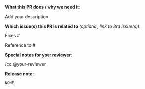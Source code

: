 <!--  Thanks for sending a pull request! See below for tips! -->

**What this PR does / why we need it**:

Add your description

**Which issue(s) this PR is related to** *(optional, link to 3rd issue(s))*:

Fixes #

Reference to #
<!-- 填在 Fixes，PR 合并就会关 issue。填在 Reference to 会关联 issue，不会联动关闭，caicloud/quality 请用这个。-->

**Special notes for your reviewer**:

/cc @your-reviewer

<!-- Please answer the following questions during the code freeze, and delete this line.
**Code freeze questions**

1. What causes this PR to not be merged before code freeze?
2. Why this PR is absolutely necessary for this version? Paste a screenshot of smoke testing docs if you could.
3. What's the effects after merging it?
4. Is there anyway we can skip this to not affect the overall process?
-->

**Release note**:
<!--  Write your release note:
1. Enter your extended release note in the below block. If the PR requires additional action from users switching to the new release, include the string "action required".
2. If no release note is required, just write "NONE".
-->

```release-note
NONE
```

<!--  Thanks for sending a pull request! Here are some tips:

1. https://github.com/caicloud/engineering/blob/master/docs/review_conventions.md  <-- what is the review process looks like
2. https://github.com/caicloud/engineering/blob/master/docs/commit_conventions.md  <-- how to structure your git commit
3. https://github.com/caicloud/engineering/blob/master/docs/caicloud_bot.md        <-- how to work with caicloud bot

Other tips from Kubernetes cmomunity:

1. If this is your first time, read our contributor guidelines https://git.k8s.io/community/contributors/devel/pull-requests.md#the-pr-submit-process and developer guide https://git.k8s.io/community/contributors/devel/development.md#development-guide
2. If you want *faster* PR reviews, read how: https://git.k8s.io/community/contributors/devel/pull-requests.md#best-practices-for-faster-reviews
3. Follow the instructions for writing a release note: https://git.k8s.io/community/contributors/devel/pull-requests.md#write-release-notes-if-needed
4. If the PR is unfinished, see how to mark it: https://github.com/kubernetes/community/blob/master/contributors/devel/pull-requests.md#marking-unfinished-pull-requests
-->